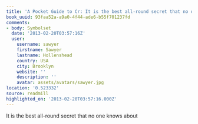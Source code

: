 ```yaml
---
title: 'A Pocket Guide to Cr: It is the best all-round secret that no one knows about'
book_uuid: 93faa52a-a9a0-4f44-ade6-b55f701237fd
comments:
- body: Symbolset
  date: '2013-02-20T03:57:16Z'
  user:
    username: sawyer
    firstname: Sawyer
    lastname: Hollenshead
    country: USA
    city: Brooklyn
    website: ''
    description: ''
    avatar: assets/avatars/sawyer.jpg
location: '0.523332'
source: readmill
highlighted_on: '2013-02-20T03:57:16.000Z'
---
```


It is the best all-round secret that no one knows about